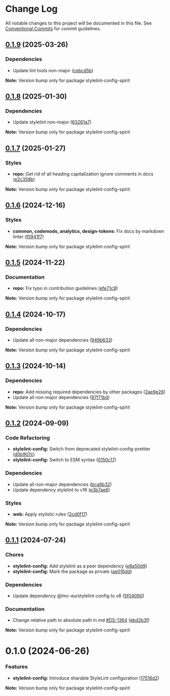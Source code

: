 # Change Log

All notable changes to this project will be documented in this file.
See [Conventional Commits](https://conventionalcommits.org) for commit guidelines.

<a name="0.1.9"></a>

## [0.1.9](https://github.com/lmc-eu/spirit-design-system/compare/stylelint-config-spirit@0.1.8...stylelint-config-spirit@0.1.9) (2025-03-26)

### Dependencies

- Update lint tools non-major ([cebcd5b](https://github.com/lmc-eu/spirit-design-system/commit/cebcd5b))

**Note:** Version bump only for package stylelint-config-spirit

<a name="0.1.8"></a>

## [0.1.8](https://github.com/lmc-eu/spirit-design-system/compare/stylelint-config-spirit@0.1.7...stylelint-config-spirit@0.1.8) (2025-01-30)

### Dependencies

- Update stylelint non-major ([63261a7](https://github.com/lmc-eu/spirit-design-system/commit/63261a7))

**Note:** Version bump only for package stylelint-config-spirit

<a name="0.1.7"></a>

## [0.1.7](https://github.com/lmc-eu/spirit-design-system/compare/stylelint-config-spirit@0.1.6...stylelint-config-spirit@0.1.7) (2025-01-27)

### Styles

- **repo:** Get rid of all heading capitalization ignore comments in docs ([e2c358b](https://github.com/lmc-eu/spirit-design-system/commit/e2c358b))

**Note:** Version bump only for package stylelint-config-spirit

<a name="0.1.6"></a>

## [0.1.6](https://github.com/lmc-eu/spirit-design-system/compare/stylelint-config-spirit@0.1.5...stylelint-config-spirit@0.1.6) (2024-12-16)

### Styles

- **common, codemods, analytics, design-tokens:** Fix docs by markdown linter ([f5941f7](https://github.com/lmc-eu/spirit-design-system/commit/f5941f7))

**Note:** Version bump only for package stylelint-config-spirit

<a name="0.1.5"></a>

## [0.1.5](https://github.com/lmc-eu/spirit-design-system/compare/stylelint-config-spirit@0.1.4...stylelint-config-spirit@0.1.5) (2024-11-22)

### Documentation

- **repo:** Fix typo in contribution guidelines ([efe71c9](https://github.com/lmc-eu/spirit-design-system/commit/efe71c9))

**Note:** Version bump only for package stylelint-config-spirit

<a name="0.1.4"></a>

## [0.1.4](https://github.com/lmc-eu/spirit-design-system/compare/stylelint-config-spirit@0.1.3...stylelint-config-spirit@0.1.4) (2024-10-17)

### Dependencies

- Update all non-major dependencies ([949b633](https://github.com/lmc-eu/spirit-design-system/commit/949b633))

**Note:** Version bump only for package stylelint-config-spirit

<a name="0.1.3"></a>

## [0.1.3](https://github.com/lmc-eu/spirit-design-system/compare/stylelint-config-spirit@0.1.2...stylelint-config-spirit@0.1.3) (2024-10-14)

### Dependencies

- **repo:** Add missing required dependencies by other packages ([2ae9e26](https://github.com/lmc-eu/spirit-design-system/commit/2ae9e26))
- Update all non-major dependencies ([97f71bd](https://github.com/lmc-eu/spirit-design-system/commit/97f71bd))

**Note:** Version bump only for package stylelint-config-spirit

<a name="0.1.2"></a>

## [0.1.2](https://github.com/lmc-eu/spirit-design-system/compare/stylelint-config-spirit@0.1.1...stylelint-config-spirit@0.1.2) (2024-09-09)

### Code Refactoring

- **stylelint-config:** Switch from deprecated stylelint-config-prettier ([d0b907c](https://github.com/lmc-eu/spirit-design-system/commit/d0b907c))
- **stylelint-config:** Switch to ESM syntax ([0150c17](https://github.com/lmc-eu/spirit-design-system/commit/0150c17))

### Dependencies

- Update all non-major dependencies ([bca6b32](https://github.com/lmc-eu/spirit-design-system/commit/bca6b32))
- Update dependency stylelint to v16 ([e3b7ae6](https://github.com/lmc-eu/spirit-design-system/commit/e3b7ae6))

### Styles

- **web:** Apply stylistic rules ([2cd0f17](https://github.com/lmc-eu/spirit-design-system/commit/2cd0f17))

**Note:** Version bump only for package stylelint-config-spirit

<a name="0.1.1"></a>

## [0.1.1](https://github.com/lmc-eu/spirit-design-system/compare/stylelint-config-spirit@0.1.0...stylelint-config-spirit@0.1.1) (2024-07-24)

### Chores

- **stylelint-config:** Add stylelint as a peer dependency ([e8a50d9](https://github.com/lmc-eu/spirit-design-system/commit/e8a50d9))
- **stylelint-config:** Mark the package as private ([ae016dd](https://github.com/lmc-eu/spirit-design-system/commit/ae016dd))

### Dependencies

- Update dependency @lmc-eu/stylelint-config to v8 ([5f04090](https://github.com/lmc-eu/spirit-design-system/commit/5f04090))

### Documentation

- Change relative path to absolute path in md [#DS-1364](https://github.com/lmc-eu/spirit-design-system/issues/DS-1364) ([ebd2b3f](https://github.com/lmc-eu/spirit-design-system/commit/ebd2b3f))

**Note:** Version bump only for package stylelint-config-spirit

<a name="0.1.0"></a>

# 0.1.0 (2024-06-26)

### Features

- **stylelint-config:** Introduce sharable StyleLint configuration ([17516d2](https://github.com/lmc-eu/spirit-design-system/commit/17516d2))

**Note:** Version bump only for package stylelint-config-spirit
